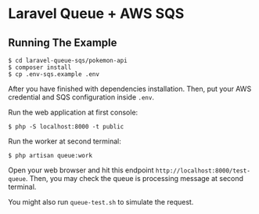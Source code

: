 # Laravel Queue + AWS SQS

## Running The Example

```
$ cd laravel-queue-sqs/pokemon-api
$ composer install
$ cp .env-sqs.example .env
```

After you have finished with dependencies installation. Then, put your AWS credential and SQS configuration inside `.env`.

Run the web application at first console:

```
$ php -S localhost:8000 -t public
```

Run the worker at second terminal:

```
$ php artisan queue:work
```

Open your web browser and hit this endpoint `http://localhost:8000/test-queue`. Then, you may check the queue is processing message at second terminal.

You might also run `queue-test.sh` to simulate the request.